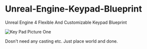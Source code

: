 # Unreal-Engine-Keypad-Blueprint
Unreal Engine 4 Flexible And Customizable Keypad Blueprint



![Key Pad Picture One](https://blog.guneskorkmaz.net/Downloadable-Files/pictures/Unreal-Engine-Keypad-1.jpg)

Dosn't need any casting etc. 
Just place world and done.
